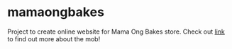 # mamaongbakes
Project to create online website for Mama Ong Bakes store. Check out [link](https://www.instagram.com/mamaongbakes/) to find out more about the mob!
